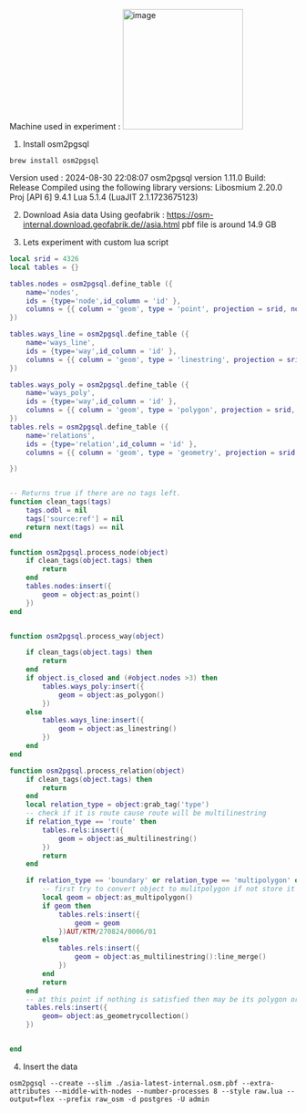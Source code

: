 Machine used in experiment : 
<img width="211" alt="image" src="https://github.com/user-attachments/assets/77f6d69a-f698-4e1a-bc36-f0012a91eb74">


1. Install osm2pgsql 
```shell
brew install osm2pgsql
```
Version used : 
2024-08-30 22:08:07  osm2pgsql version 1.11.0
Build: Release
Compiled using the following library versions:
Libosmium 2.20.0
Proj [API 6] 9.4.1
Lua 5.1.4 (LuaJIT 2.1.1723675123)

2. Download Asia data
Using geofabrik : https://osm-internal.download.geofabrik.de//asia.html
pbf file is around 14.9 GB 

3. Lets experiment with custom lua script 

```lua
local srid = 4326
local tables = {}

tables.nodes = osm2pgsql.define_table ({
    name='nodes',
    ids = {type='node',id_column = 'id' },
    columns = {{ column = 'geom', type = 'point', projection = srid, not_null = true },},
})

tables.ways_line = osm2pgsql.define_table ({
    name='ways_line',
    ids = {type='way',id_column = 'id' },
    columns = {{ column = 'geom', type = 'linestring', projection = srid, not_null = true },},
})

tables.ways_poly = osm2pgsql.define_table ({
    name='ways_poly',
    ids = {type='way',id_column = 'id' },
    columns = {{ column = 'geom', type = 'polygon', projection = srid, not_null = true },},
})
tables.rels = osm2pgsql.define_table ({
    name='relations',
    ids = {type='relation',id_column = 'id' },
    columns = {{ column = 'geom', type = 'geometry', projection = srid, not_null = true },},

})


-- Returns true if there are no tags left.
function clean_tags(tags)
    tags.odbl = nil
    tags['source:ref'] = nil
    return next(tags) == nil
end

function osm2pgsql.process_node(object)
    if clean_tags(object.tags) then
        return
    end
    tables.nodes:insert({
        geom = object:as_point()
    })
end


function osm2pgsql.process_way(object)

    if clean_tags(object.tags) then
        return
    end
    if object.is_closed and (#object.nodes >3) then
        tables.ways_poly:insert({
            geom = object:as_polygon()
        })
    else
        tables.ways_line:insert({
            geom = object:as_linestring()
        })
    end
end

function osm2pgsql.process_relation(object)
    if clean_tags(object.tags) then
        return
    end
    local relation_type = object:grab_tag('type')
    -- check if it is route cause route will be multilinestring
    if relation_type == 'route' then
        tables.rels:insert({
            geom = object:as_multilinestring()
        })
        return
    end

    if relation_type == 'boundary' or relation_type == 'multipolygon' or object.tags.boundary  then
        -- first try to convert object to mulitpolygon if not store it as multilinestring
        local geom = object:as_multipolygon()
        if geom then
            tables.rels:insert({
                geom = geom
            })AUT/KTM/270824/0006/01 
        else
            tables.rels:insert({
                geom = object:as_multilinestring():line_merge()
            })
        end
        return
    end
    -- at this point if nothing is satisfied then may be its polygon or its linestring or anything combined ,  we don't know so bundling all them to geometry collection
    tables.rels:insert({
        geom= object:as_geometrycollection()
    })


end
```
4. Insert the data 
```shell
osm2pgsql --create --slim ./asia-latest-internal.osm.pbf --extra-attributes --middle-with-nodes --number-processes 8 --style raw.lua --output=flex --prefix raw_osm -d postgres -U admin
```
